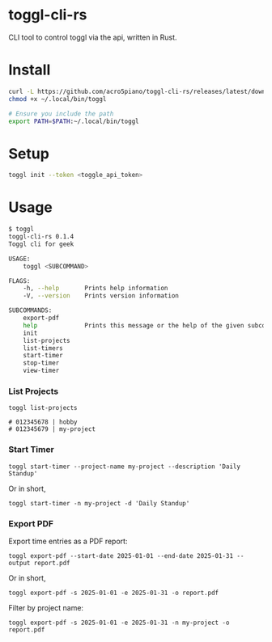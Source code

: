 # toggl-cli-rs

CLI tool to control toggl via the api, written in Rust.

# Install

```bash
curl -L https://github.com/acro5piano/toggl-cli-rs/releases/latest/download/toggl-cli-rs -o ~/.local/bin/toggl
chmod +x ~/.local/bin/toggl

# Ensure you include the path
export PATH=$PATH:~/.local/bin/toggl
```

# Setup

```bash
toggl init --token <toggle_api_token>
```

# Usage

```bash
$ toggl
toggl-cli-rs 0.1.4
Toggl cli for geek

USAGE:
    toggl <SUBCOMMAND>

FLAGS:
    -h, --help       Prints help information
    -V, --version    Prints version information

SUBCOMMANDS:
    export-pdf
    help             Prints this message or the help of the given subcommand(s)
    init
    list-projects
    list-timers
    start-timer
    stop-timer
    view-timer
```

### List Projects

```
toggl list-projects

# 012345678 | hobby
# 012345679 | my-project
```

### Start Timer

```
toggl start-timer --project-name my-project --description 'Daily Standup'
```

Or in short,

```
toggl start-timer -n my-project -d 'Daily Standup'
```

### Export PDF

Export time entries as a PDF report:

```
toggl export-pdf --start-date 2025-01-01 --end-date 2025-01-31 --output report.pdf
```

Or in short,

```
toggl export-pdf -s 2025-01-01 -e 2025-01-31 -o report.pdf
```

Filter by project name:

```
toggl export-pdf -s 2025-01-01 -e 2025-01-31 -n my-project -o report.pdf
```
